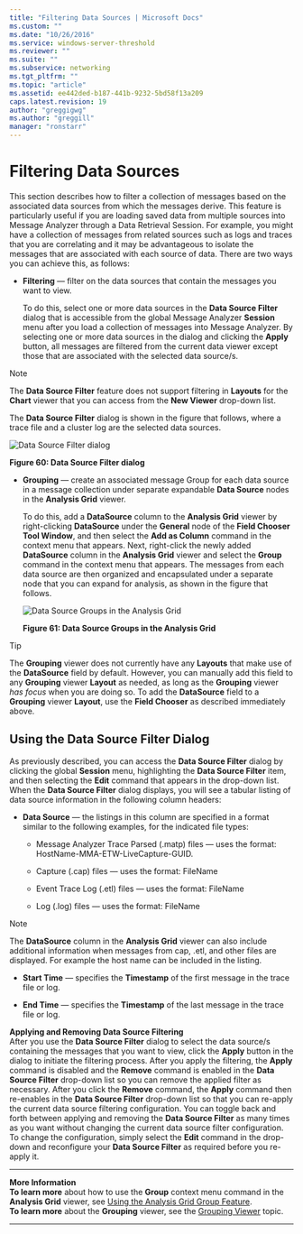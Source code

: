 ```yaml
---
title: "Filtering Data Sources | Microsoft Docs"
ms.custom: ""
ms.date: "10/26/2016"
ms.service: windows-server-threshold
ms.reviewer: ""
ms.suite: ""
ms.subservice: networking
ms.tgt_pltfrm: ""
ms.topic: "article"
ms.assetid: ee442ded-b187-441b-9232-5bd58f13a209
caps.latest.revision: 19
author: "greggigwg"
ms.author: "greggill"
manager: "ronstarr"
---
```


# Filtering Data Sources

This section describes how to filter a collection of messages based on the associated data sources from which the messages derive. This feature is particularly useful if you are loading saved data from multiple sources into Message Analyzer through a Data Retrieval Session. For example, you might have a collection of messages from related sources such as logs and traces that you are correlating and it may be advantageous to isolate the messages that are associated with each source of data. There are two ways you can achieve this, as follows:  
  
-   **Filtering** — filter on the data sources that contain the messages you want to view.  
  
     To do this, select one or more data sources in the **Data Source Filter** dialog that is accessible from the global Message Analyzer **Session** menu after you load a collection of messages into Message Analyzer. By selecting one or more data sources in the dialog and clicking the **Apply** button, all messages are filtered from the current data  viewer except those that are associated with the selected data source/s.  
  
 > [!NOTE]
 >  The **Data Source Filter** feature does not support filtering in **Layouts** for the **Chart** viewer that you can access from the **New Viewer** drop-down list.  
  
 The **Data Source Filter** dialog is shown in the figure that follows, where a trace file and a cluster log  are the selected data sources.  
  
 ![Data Source Filter dialog](media/fig60-data-source-filter-dialog.png "Fig60-Data Source Filter dialog")  

 **Figure 60:   Data Source Filter dialog**  
  
-   **Grouping** — create an associated message Group for each data source in a message collection under separate expandable **Data Source** nodes in the **Analysis Grid** viewer.  
  
     To do this, add a **DataSource** column to the **Analysis Grid** viewer by right-clicking **DataSource** under the **General** node of the **Field Chooser** **Tool Window**, and then select the **Add as Column** command in the context menu that appears. Next, right-click the newly added **DataSource** column in the **Analysis Grid** viewer and select the **Group** command in the context menu that appears. The messages from each data source are then organized and encapsulated under a separate node that you can expand for analysis, as shown in the figure that follows.  
  
     ![Data Source Groups in the Analysis Grid](media/fig61-data-source-groups-in-the-analysis-grid.png "Fig61-Data Source Groups in the Analysis Grid")  
  
     **Figure 61: Data Source Groups in the Analysis Grid**  
  
  > [!TIP]
  >  The **Grouping** viewer does not currently have any **Layouts** that make use of the **DataSource** field by default. However, you can   manually add this field to any **Grouping** viewer **Layout** as needed, as long as the **Grouping** viewer *has focus* when you are doing so. To   add the **DataSource** field to a **Grouping** viewer **Layout**, use the **Field Chooser** as described immediately above.  
  
## Using the Data Source Filter Dialog  

 As previously described, you can access the **Data Source Filter** dialog by clicking the global **Session** menu, highlighting the **Data Source Filter** item, and then selecting the **Edit** command that appears in the drop-down list. When the **Data Source Filter** dialog displays, you will see a tabular listing of data source information in the following column headers:  
  
-   **Data Source** — the listings in this column are specified in a format similar to the following examples, for the indicated file types:  
  
    -   Message Analyzer Trace Parsed (.matp) files — uses the format: HostName-MMA-ETW-LiveCapture-GUID.  
  
    -   Capture (.cap) files — uses the format:  FileName  
  
    -   Event Trace Log (.etl) files — uses the format: FileName  
  
    -   Log (.log) files — uses the format: FileName  
  
 > [!NOTE]
 >  The **DataSource** column in the **Analysis Grid** viewer can also include additional information when messages from cap, .etl, and other  files are displayed. For example the host name can be included in the listing.  
  
-   **Start Time** — specifies the **Timestamp** of the first message in the trace file or log.  
  
-   **End Time** — specifies the **Timestamp** of the last message in the trace file or log.  
  
**Applying and Removing Data Source Filtering**   
After you use the **Data Source Filter** dialog to select the data source/s containing the messages that you want to view, click the **Apply** button in the dialog  to initiate the filtering process. After you apply the filtering, the **Apply** command is disabled and the **Remove** command is enabled in the **Data Source Filter** drop-down list so  you can remove the applied filter as necessary. After you click the **Remove** command, the **Apply** command then re-enables in the **Data Source Filter** drop-down list so that you can re-apply the current data source filtering configuration. You can toggle back and forth between applying and removing the **Data Source Filter** as many times as you want without changing the current data source filter configuration. To change the configuration, simply select the **Edit** command in the drop-down and reconfigure your **Data Source Filter** as required before you re-apply it.  
  
---  
  
 **More Information**   
 **To learn more** about how to use the **Group** context menu command in the **Analysis Grid** viewer, see [Using the Analysis Grid Group Feature](using-the-analysis-grid-group-feature.md).  
**To learn more** about the **Grouping** viewer, see the [Grouping Viewer](grouping-viewer.md) topic.  

---